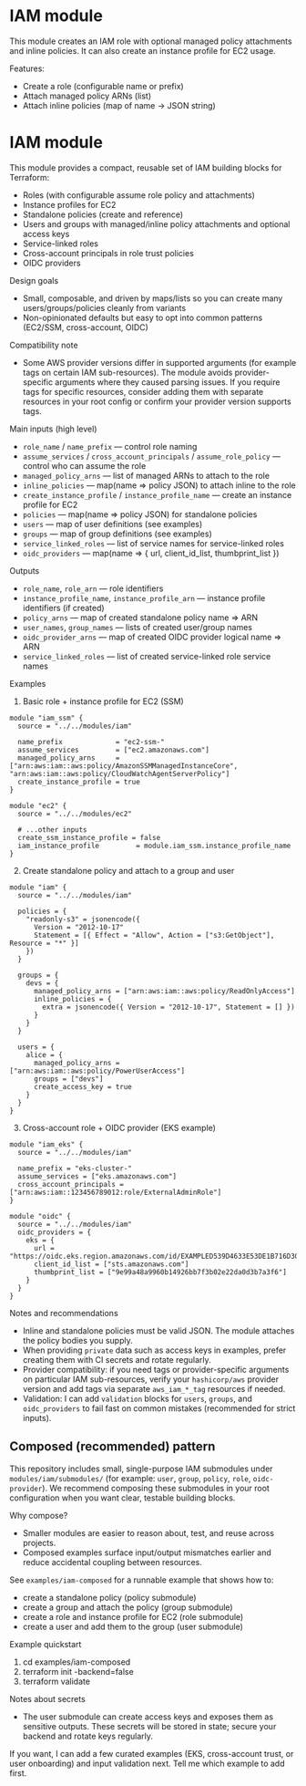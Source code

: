 # IAM module

This module creates an IAM role with optional managed policy attachments and inline policies. It can also create an instance profile for EC2 usage.

Features:
- Create a role (configurable name or prefix)
- Attach managed policy ARNs (list)
- Attach inline policies (map of name -> JSON string)
# IAM module

This module provides a compact, reusable set of IAM building blocks for Terraform:

- Roles (with configurable assume role policy and attachments)
- Instance profiles for EC2
- Standalone policies (create and reference)
- Users and groups with managed/inline policy attachments and optional access keys
- Service-linked roles
- Cross-account principals in role trust policies
- OIDC providers

Design goals
- Small, composable, and driven by maps/lists so you can create many users/groups/policies cleanly from variants
- Non-opinionated defaults but easy to opt into common patterns (EC2/SSM, cross-account, OIDC)

Compatibility note
- Some AWS provider versions differ in supported arguments (for example tags on certain IAM sub-resources). The module avoids provider-specific arguments where they caused parsing issues. If you require tags for specific resources, consider adding them with separate resources in your root config or confirm your provider version supports tags.

Main inputs (high level)
- `role_name` / `name_prefix` — control role naming
- `assume_services` / `cross_account_principals` / `assume_role_policy` — control who can assume the role
- `managed_policy_arns` — list of managed ARNs to attach to the role
- `inline_policies` — map(name => policy JSON) to attach inline to the role
- `create_instance_profile` / `instance_profile_name` — create an instance profile for EC2
- `policies` — map(name => policy JSON) for standalone policies
- `users` — map of user definitions (see examples)
- `groups` — map of group definitions (see examples)
- `service_linked_roles` — list of service names for service-linked roles
- `oidc_providers` — map(name => { url, client_id_list, thumbprint_list })

Outputs
- `role_name`, `role_arn` — role identifiers
- `instance_profile_name`, `instance_profile_arn` — instance profile identifiers (if created)
- `policy_arns` — map of created standalone policy name => ARN
- `user_names`, `group_names` — lists of created user/group names
- `oidc_provider_arns` — map of created OIDC provider logical name => ARN
- `service_linked_roles` — list of created service-linked role service names

Examples

1) Basic role + instance profile for EC2 (SSM)

```hcl
module "iam_ssm" {
  source = "../../modules/iam"

  name_prefix             = "ec2-ssm-"
  assume_services         = ["ec2.amazonaws.com"]
  managed_policy_arns     = ["arn:aws:iam::aws:policy/AmazonSSMManagedInstanceCore", "arn:aws:iam::aws:policy/CloudWatchAgentServerPolicy"]
  create_instance_profile = true
}

module "ec2" {
  source = "../../modules/ec2"

  # ...other inputs
  create_ssm_instance_profile = false
  iam_instance_profile         = module.iam_ssm.instance_profile_name
}
```

2) Create standalone policy and attach to a group and user

```hcl
module "iam" {
  source = "../../modules/iam"

  policies = {
    "readonly-s3" = jsonencode({
      Version = "2012-10-17"
      Statement = [{ Effect = "Allow", Action = ["s3:GetObject"], Resource = "*" }]
    })
  }

  groups = {
    devs = {
      managed_policy_arns = ["arn:aws:iam::aws:policy/ReadOnlyAccess"]
      inline_policies = {
        extra = jsonencode({ Version = "2012-10-17", Statement = [] })
      }
    }
  }

  users = {
    alice = {
      managed_policy_arns = ["arn:aws:iam::aws:policy/PowerUserAccess"]
      groups = ["devs"]
      create_access_key = true
    }
  }
}
```

3) Cross-account role + OIDC provider (EKS example)

```hcl
module "iam_eks" {
  source = "../../modules/iam"

  name_prefix = "eks-cluster-"
  assume_services = ["eks.amazonaws.com"]
  cross_account_principals = ["arn:aws:iam::123456789012:role/ExternalAdminRole"]
}

module "oidc" {
  source = "../../modules/iam"
  oidc_providers = {
    eks = {
      url = "https://oidc.eks.region.amazonaws.com/id/EXAMPLED539D4633E53DE1B716D3041E"
      client_id_list = ["sts.amazonaws.com"]
      thumbprint_list = ["9e99a48a9960b14926bb7f3b02e22da0d3b7a3f6"]
    }
  }
}
```

Notes and recommendations
- Inline and standalone policies must be valid JSON. The module attaches the policy bodies you supply.
- When providing `private` data such as access keys in examples, prefer creating them with CI secrets and rotate regularly.
- Provider compatibility: if you need tags or provider-specific arguments on particular IAM sub-resources, verify your `hashicorp/aws` provider version and add tags via separate `aws_iam_*_tag` resources if needed.
- Validation: I can add `validation` blocks for `users`, `groups`, and `oidc_providers` to fail fast on common mistakes (recommended for strict inputs).

Composed (recommended) pattern
--------------------------------
This repository includes small, single-purpose IAM submodules under `modules/iam/submodules/` (for example: `user`, `group`, `policy`, `role`, `oidc-provider`). We recommend composing these submodules in your root configuration when you want clear, testable building blocks.

Why compose?
- Smaller modules are easier to reason about, test, and reuse across projects.
- Composed examples surface input/output mismatches earlier and reduce accidental coupling between resources.

See `examples/iam-composed` for a runnable example that shows how to:
- create a standalone policy (policy submodule)
- create a group and attach the policy (group submodule)
- create a role and instance profile for EC2 (role submodule)
- create a user and add them to the group (user submodule)

Example quickstart
1. cd examples/iam-composed
2. terraform init -backend=false
3. terraform validate

Notes about secrets
- The user submodule can create access keys and exposes them as sensitive outputs. These secrets will be stored in state; secure your backend and rotate keys regularly.

If you want, I can add a few curated examples (EKS, cross-account trust, or user onboarding) and input validation next. Tell me which example to add first.